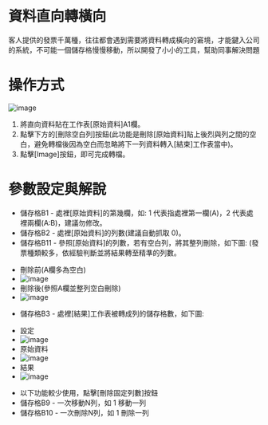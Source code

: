 # 資料直向轉橫向
客人提供的發票千萬種，往往都會遇到需要將資料轉成橫向的窘境，才能鍵入公司的系統，不可能一個儲存格慢慢移動，所以開發了小小的工具，幫助同事解決問題

# 操作方式
![image](https://user-images.githubusercontent.com/37874182/204227026-85691d5e-dd8f-4533-8d23-ce2a59b15bb4.png)

1. 將直向資料貼在工作表[原始資料]A1欄。
2. 點擊下方的[刪除空白列]按鈕(此功能是刪除[原始資料]貼上後烈與列之間的空白，避免轉檔後因為空白而忽略將下一列資料轉入[結束]工作表當中)。
3. 點擊[Image]按鈕，即可完成轉檔。

# 參數設定與解說
* 儲存格B1 - 處裡[原始資料]的第幾欄，如: 1 代表指處裡第一欄(A)，2 代表處裡兩欄(A:B)，建議勿修改。
* 儲存格B2 - 處裡[原始資料]的列數(建議自動抓取 0)。
* 儲存格B11 - 參照[原始資料]的列數，若有空白列，將其整列刪除，如下圖: (發票種類較多，依經驗判斷並將結果轉至精準的列數。
- 刪除前(A欄多為空白)
- ![image](https://user-images.githubusercontent.com/37874182/204229360-1c3a4687-1f31-490d-90c4-b313d5f86e1c.png)
- 刪除後(參照A欄並整列空白刪除)
- ![image](https://user-images.githubusercontent.com/37874182/204229552-ea1c9414-967c-429b-82e0-a1a91872a197.png)

* 儲存格B3 - 處裡[結果]工作表被轉成列的儲存格數，如下圖:
- 設定
- ![image](https://user-images.githubusercontent.com/37874182/204227451-e1182b68-b25d-46b3-baf8-e36e8dbba23a.png)
- 原始資料
- ![image](https://user-images.githubusercontent.com/37874182/204226341-b6fa646f-93ff-40e6-8bbb-bc21de7c935d.png)
- 結果
- ![image](https://user-images.githubusercontent.com/37874182/204226459-909d9f37-1765-4ec8-aa0d-9d8f36af4e3c.png)

* 以下功能較少使用，點擊[刪除固定列數]按鈕
* 儲存格B9 - 一次移動N列，如 1 移動一列
* 儲存格B10 - 一次刪除N列，如 1 刪除一列

